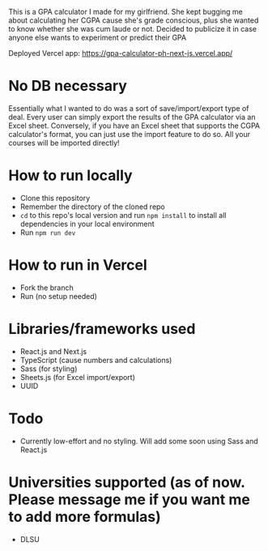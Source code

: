 This is a GPA calculator I made for my girlfriend. She kept bugging me about calculating her CGPA cause she's grade conscious, plus she wanted to know whether she was cum laude or not. Decided to publicize it in case anyone else wants to experiment or predict their GPA

Deployed Vercel app: https://gpa-calculator-ph-next-js.vercel.app/

# No DB necessary
Essentially what I wanted to do was a sort of save/import/export type of deal. Every user can simply export the results of the GPA calculator via an Excel sheet. Conversely, if you have an Excel sheet that supports the CGPA calculator's format, you can just use the import feature to do so. All your courses will be imported directly!

# How to run locally
- Clone this repository
- Remember the directory of the cloned repo
- `cd` to this repo's local version and run `npm install` to install all dependencies in your local environment
- Run `npm run dev`

# How to run in Vercel
- Fork the branch
- Run (no setup needed)

# Libraries/frameworks used
- React.js and Next.js
- TypeScript (cause numbers and calculations)
- Sass (for styling)
- Sheets.js (for Excel import/export)
- UUID

# Todo
- Currently low-effort and no styling. Will add some soon using Sass and React.js

# Universities supported (as of now. Please message me if you want me to add more formulas)
- DLSU

